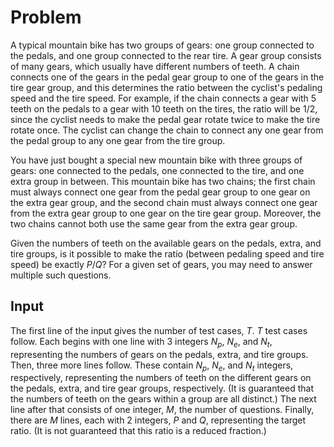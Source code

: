 # Problem

A typical mountain bike has two groups of gears: one group connected to the pedals, and one group connected to the rear tire. A gear group consists of many gears, which usually have different numbers of teeth. A chain connects one of the gears in the pedal gear group to one of the gears in the tire gear group, and this determines the ratio between the cyclist's pedaling speed and the tire speed. For example, if the chain connects a gear with $5$ teeth on the pedals to a gear with $10$ teeth on the tires, the ratio will be $1/2$, since the cyclist needs to make the pedal gear rotate twice to make the tire rotate once. The cyclist can change the chain to connect any one gear from the pedal group to any one gear from the tire group.

You have just bought a special new mountain bike with three groups of gears: one connected to the pedals, one connected to the tire, and one extra group in between. This mountain bike has two chains; the first chain must always connect one gear from the pedal gear group to one gear on the extra gear group, and the second chain must always connect one gear from the extra gear group to one gear on the tire gear group. Moreover, the two chains cannot both use the same gear from the extra gear group.

Given the numbers of teeth on the available gears on the pedals, extra, and tire groups, is it possible to make the ratio (between pedaling speed and tire speed) be exactly $P/Q$? For a given set of gears, you may need to answer multiple such questions.

## Input

The first line of the input gives the number of test cases, $T$. $T$ test cases follow. Each begins with one line with 3 integers $N_p$, $N_e$, and $N_t$, representing the numbers of gears on the pedals, extra, and tire groups. Then, three more lines follow. These contain $N_p$, $N_e$, and $N_t$ integers, respectively, representing the numbers of teeth on the different gears on the pedals, extra, and tire gear groups, respectively. (It is guaranteed that the numbers of teeth on the gears within a group are all distinct.) The next line after that consists of one integer, $M$, the number of questions. Finally, there are $M$ lines, each with 2 integers, $P$ and $Q$, representing the target ratio. (It is not guaranteed that this ratio is a reduced fraction.)
